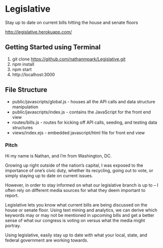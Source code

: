 # Legislative
Stay up to date on current bills hitting the house and senate floors

http://legislative.herokuapp.com/

## Getting Started using Terminal
1. git clone https://github.com/nathanmpark/Legislative.git
2. npm install
3. npm start
4. http://localhost:3000

## File Structure
* public/javascripts/global.js - houses all the API calls and data structure manipulation
* public/javascripts/index.js - contains the JavaScript for the front end view
* routes/bills.js - routes for kicking off API calls, seeding, and testing data structures
* views/index.ejs - embedded javascript/html file for front end view

### Pitch

Hi my name is Nathan, and I’m from Washington, DC.

Growing up right outside of the nation’s capital, I was exposed to the importance of one’s civic duty, whether its recycling, going out to vote, or simply staying up to date on current issues.

However, in order to stay informed on what our legislative branch is up to – I often rely on different media sources for what they deem important to report. 

Legislative lets you know what current bills are being discussed on the house or senate floor. Using text mining and analytics, we can derive which keywords may or may not be mentioned in upcoming bills and get a better sense of what our congress is voting on versus what the media might portray.

Using legislative, easily stay up to date with what your local, state, and federal government are working towards.    
